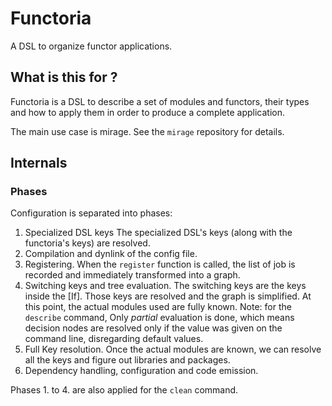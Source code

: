 # Functoria

A DSL to organize functor applications.

## What is this for ?

Functoria is a DSL to describe a set of modules and functors, their types and how to apply them in order to produce a complete application.

The main use case is mirage. See the `mirage` repository for details.


## Internals

### Phases

Configuration is separated into phases:

1. Specialized DSL keys
   The specialized DSL's keys (along with the functoria's keys) are resolved.
2. Compilation and dynlink of the config file.
3. Registering.
   When the `register` function is called, the list of job is recorded and
   immediately transformed into a graph.
4. Switching keys and tree evaluation.
   The switching keys are the keys inside the [If].
   Those keys are resolved and the graph is simplified. At this point,
   the actual modules used are fully known.
   Note: for the `describe` command, Only _partial_ evaluation is done, which
   means decision nodes are resolved only if the value was given on the command
   line, disregarding default values.
5. Full Key resolution.
   Once the actual modules are known, we can resolve all the keys and figure out
   libraries and packages.
6. Dependency handling, configuration and code emission.

Phases 1. to 4. are also applied for the `clean` command.
